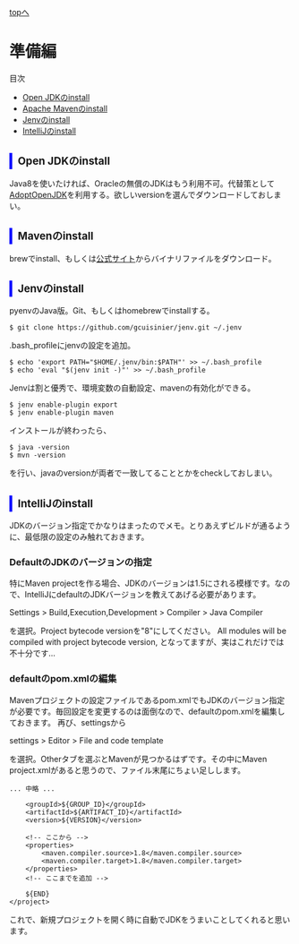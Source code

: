 <style type="text/css">
  .head { 
    border-left:5px solid #00f;
    padding:3px 0 3px 10px;
    font-weight: bold;
  }
  .lhead { 
    border-left:5px solid #00f;
    padding:3px 0 3px 10px;
    font-size:14pt;
    font-weight: bold;
  }
</style>
[topへ](../index.html)

# 準備編
目次

+ [Open JDKのinstall](#jdk)
+ [Apache Mavenのinstall](#maven)
+ [Jenvのinstall](#jenv)
+ [IntelliJのinstall](#intellij)

## <span class="lhead" id="jdk">Open JDKのinstall</span>
Java8を使いたければ、Oracleの無償のJDKはもう利用不可。代替策として[AdoptOpenJDK](https://adoptopenjdk.net)を利用する。欲しいversionを選んでダウンロードしておしまい。

## <span class="lhead" id="maven">Mavenのinstall</span>
brewでinstall、もしくは[公式サイト](https://maven.apache.org/download.cgi)からバイナリファイルをダウンロード。

## <span class="lhead" id="jenv">Jenvのinstall</span>
pyenvのJava版。Git、もしくはhomebrewでinstallする。

```bash=
$ git clone https://github.com/gcuisinier/jenv.git ~/.jenv
```

.bash_profileにjenvの設定を追加。

```bash=
$ echo 'export PATH="$HOME/.jenv/bin:$PATH"' >> ~/.bash_profile
$ echo 'eval "$(jenv init -)"' >> ~/.bash_profile
```

Jenvは割と優秀で、環境変数の自動設定、mavenの有効化ができる。

```bash=
$ jenv enable-plugin export
$ jenv enable-plugin maven
```

インストールが終わったら、

```bash=
$ java -version
$ mvn -version
```

を行い、javaのversionが両者で一致してることとかをcheckしておしまい。

## <span class="lhead" id="intellij">IntelliJのinstall</span>
JDKのバージョン指定でかなりはまったのでメモ。とりあえずビルドが通るように、最低限の設定のみ触れておきます。 

### DefaultのJDKのバージョンの指定
特にMaven projectを作る場合、JDKのバージョンは1.5にされる模様です。なので、IntelliJにdefaultのJDKバージョンを教えてあげる必要があります。

Settings > Build,Execution,Development > Compiler > Java Compiler

を選択。Project bytecode versionを"8"にしてください。
All modules will be compiled with project bytecode version, となってますが、実はこれだけでは不十分です...

### defaultのpom.xmlの編集
Mavenプロジェクトの設定ファイルであるpom.xmlでもJDKのバージョン指定が必要です。毎回設定を変更するのは面倒なので、defaultのpom.xmlを編集しておきます。 
再び、settingsから

settings > Editor > File and code template

を選択。Otherタブを選ぶとMavenが見つかるはずです。その中にMaven project.xmlがあると思うので、ファイル末尾にちょい足しします。

```xml=
... 中略 ...

    <groupId>${GROUP_ID}</groupId>
    <artifactId>${ARTIFACT_ID}</artifactId>
    <version>${VERSION}</version>
    
    <!-- ここから -->
    <properties>
        <maven.compiler.source>1.8</maven.compiler.source>
        <maven.compiler.target>1.8</maven.compiler.target>
    </properties>
    <!-- ここまでを追加 -->

    ${END}
</project>
```

これで、新規プロジェクトを開く時に自動でJDKをうまいことしてくれると思います。